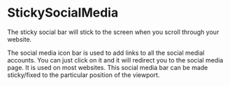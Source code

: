 # StickySocialMedia
The sticky social bar will stick to the screen when you scroll through your website.

The social media icon bar is used to add links to all the social medial accounts. 
You can just click on it and it will redirect you to the social media page. 
It is used on most websites. This social media bar can be made sticky/fixed to the particular position of the viewport.
